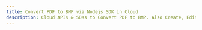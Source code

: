 ---title: Convert PDF to BMP via Nodejs SDK in Clouddescription: Cloud APIs & SDKs to Convert PDF to BMP. Also Create, Edit & Render Microsoft Word & OpenOffice documents in the Cloud.---